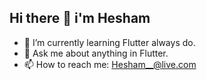 ## Hi there 👋 i'm Hesham
- 🌱 I’m currently learning Flutter always do.
- 💬 Ask me about anything in Flutter.
- 📫 How to reach me: Hesham__@live.com
<!--
**HeshamAboHalawa/HeshamAboHalawa** is a ✨ _special_ ✨ repository because its `README.md` (this file) appears on your GitHub profile.

Here are some ideas to get you started:

- 🔭 I’m currently working on ...
- 🌱 I’m currently learning ...
- 👯 I’m looking to collaborate on ...
- 🤔 I’m looking for help with ...
- 💬 Ask me about ...
- 📫 How to reach me: ...
- 😄 Pronouns: ...
- ⚡ Fun fact: ...
-->
